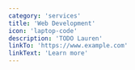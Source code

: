 ```yaml
---
category: 'services'
title: 'Web Development'
icon: 'laptop-code'
description: 'TODO Lauren'
linkTo: 'https://www.example.com'
linkText: 'Learn more'
---
```

